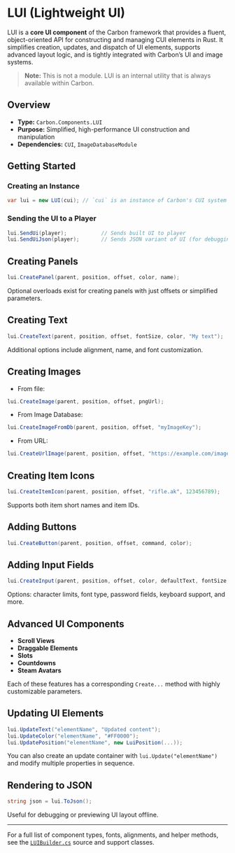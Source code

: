 # LUI (Lightweight UI)

LUI is a **core UI component** of the Carbon framework that provides a fluent, object-oriented API for constructing and managing CUI elements in Rust. It simplifies creation, updates, and dispatch of UI elements, supports advanced layout logic, and is tightly integrated with Carbon’s UI and image systems.

> **Note:** This is not a module. LUI is an internal utility that is always available within Carbon.


## Overview
- **Type:** `Carbon.Components.LUI`
- **Purpose:** Simplified, high-performance UI construction and manipulation
- **Dependencies:** `CUI`, `ImageDatabaseModule`

## Getting Started

### Creating an Instance

```csharp
var lui = new LUI(cui); // `cui` is an instance of Carbon's CUI system
```

### Sending the UI to a Player

```csharp
lui.SendUi(player);           // Sends built UI to player
lui.SendUiJson(player);       // Sends JSON variant of UI (for debugging)
```


## Creating Panels

```csharp
lui.CreatePanel(parent, position, offset, color, name);
```

Optional overloads exist for creating panels with just offsets or simplified parameters.


## Creating Text

```csharp
lui.CreateText(parent, position, offset, fontSize, color, "My text");
```

Additional options include alignment, name, and font customization.


## Creating Images

- From file:

```csharp
lui.CreateImage(parent, position, offset, pngUrl);
```

- From Image Database:

```csharp
lui.CreateImageFromDb(parent, position, offset, "myImageKey");
```

- From URL:

```csharp
lui.CreateUrlImage(parent, position, offset, "https://example.com/image.png");
```

## Creating Item Icons

```csharp
lui.CreateItemIcon(parent, position, offset, "rifle.ak", 123456789);
```

Supports both item short names and item IDs.


## Adding Buttons

```csharp
lui.CreateButton(parent, position, offset, command, color);
```

## Adding Input Fields

```csharp
lui.CreateInput(parent, position, offset, color, defaultText, fontSize, command);
```

Options: character limits, font type, password fields, keyboard support, and more.


## Advanced UI Components

- **Scroll Views**
- **Draggable Elements**
- **Slots**
- **Countdowns**
- **Steam Avatars**

Each of these features has a corresponding `Create...` method with highly customizable parameters.


## Updating UI Elements

```csharp
lui.UpdateText("elementName", "Updated content");
lui.UpdateColor("elementName", "#FF0000");
lui.UpdatePosition("elementName", new LuiPosition(...));
```

You can also create an update container with `lui.Update("elementName")` and modify multiple properties in sequence.


## Rendering to JSON

```csharp
string json = lui.ToJson();
```

Useful for debugging or previewing UI layout offline.

---

For a full list of component types, fonts, alignments, and helper methods, see the [`LUIBuilder.cs`](https://github.com/CarbonCommunity/Carbon.Common/blob/c77e923f66878695f593d82a52b7259efcce0717/src/Carbon/Components/LUI.cs) source and support classes.
